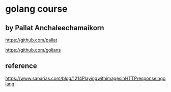 #  golang course
## by Pallat Anchaleechamaikorn

https://github.com/pallat

https://github.com/golians

## reference
https://www.sanarias.com/blog/1214PlayingwithimagesinHTTPresponseingolang